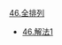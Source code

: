 

[46.全排列](https://leetcode-cn.com/problems/permutations/submissions/)
  - [46.解法1](https://leetcode-cn.com/submissions/detail/21729761/)
  
